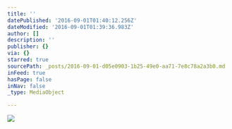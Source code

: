 ```yaml
---
title: ''
datePublished: '2016-09-01T01:40:12.256Z'
dateModified: '2016-09-01T01:39:36.983Z'
author: []
description: ''
publisher: {}
via: {}
starred: true
sourcePath: _posts/2016-09-01-d05e0903-1b25-49e0-aa71-7e8c78a2a3b0.md
inFeed: true
hasPage: false
inNav: false
_type: MediaObject

---
```

![](https://the-grid-user-content.s3-us-west-2.amazonaws.com/71e16c91-b00f-4500-a809-67b1b58f8e69.jpg)
